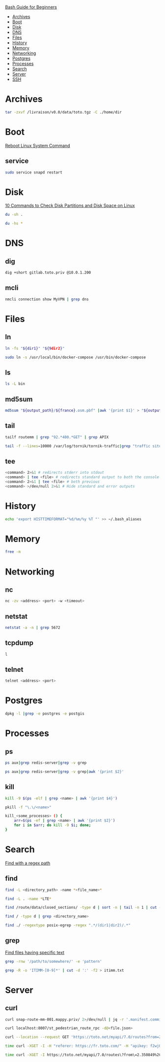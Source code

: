 [Bash Guide for Beginners](https://tldp.org/LDP/Bash-Beginners-Guide/html/Bash-Beginners-Guide.html)

- [Archives](#archives)
- [Boot](#boot)
- [Disk](#disk)
- [DNS](#dns)
- [Files](files)
- [History](#history)
- [Memory](#memory)
- [Networking](#networking)
- [Postgres](#postgres)
- [Processes](#processes)
- [Search](#search)
- [Server](#server)
- [SSH](#ssh)

# Archives

```bash
tar -zxvf /livraison/v0.0/data/toto.tgz -C ./home/dir
```

# Boot

[Reboot Linux System Command](https://www.cyberciti.biz/faq/howto-reboot-linux/)

## service

```bash
sudo service snapd restart
```

# Disk

[10 Commands to Check Disk Partitions and Disk Space on Linux](https://www.binarytides.com/linux-command-check-disk-partitions/)

```bash
du -sh .

du -hs *
```

# DNS

## dig

```bash
dig +short gitlab.toto.priv @10.0.1.200
```

## mcli

```bash
nmcli connection show MyVPN | grep dns
```

# Files

## ln

```bash
ln -fs "${dir1}" "${9dir2}"

sudo ln -s /usr/local/bin/docker-compose /usr/bin/docker-compose
```

## ls

```bash
ls -L bin
```

## md5sum

```bash
md5sum "${output_path}/${france}.osm.pbf" |awk '{print $1}' > "${output_path}/${france}.osm.pbf.md5"
```

## tail

```bash
tailf routemm | grep "92.*400.*GET" | grep APIX

tail -f --lines=10000 /var/log/tornik/tornik-traffic|grep "traffic situations in
```

## tee

```bash
<command> 2>&1 # redirects stderr into stdout 
<command> | tee <file> # redirects standard output to both the console and a file
<command> 2>&1 | tee <file> # both previous
<command> >/dev/null 2>&1 # Hide standard and error outputs
```

# History

```bash
echo 'export HISTTIMEFORMAT="%d/%m/%y %T "' >> ~/.bash_aliases
```

# Memory

```bash
free -m
```

# Networking

## nc

```bash
nc -zv <address> <port> -w <timeout>
```

## netstat
```bash
netstat -a -n | grep 5672 
```

## tcpdump

```bash
l
```

## telnet

```bash
telnet <address> <port>
```

# Postgres

```bash
dpkg -l |grep -e postgres -e postgis
```


# Processes

## ps

```bash
ps aux|grep redis-server|grep -v grep

ps aux|grep redis-server|grep -v grep|awk '{print $2}'
```

## kill

```bash
kill -9 $(ps -elf | grep <name> | awk '{print $4}')

pkill -f "\.\/<name>"

kill_<some_processes> () {
    arr=$(ps -ef | grep <name> | awk '{print $2}')
    for i in $arr; do kill -9 $i; done;
}
```

# Search

[Find with a regex path](https://www.linuxquestions.org/questions/)

## find
```bash
find -L <directory_path> -name *<file_name>*

find -L . -name *LTE*

find /route/data/closed_sections/ -type d | sort -n | tail -n 1 | cut -d '/' -f5  # last create directory

find / -type d | grep <directory_name>

find ./ -regextype posix-egrep -regex ".*/(dir1|dir2)/.*"
```

## grep

[Find files having specific text](https://stackoverflow.com/questions/16956810/how-to-find-all-files-containing-specific-text-string-on-linux)

```bash
grep -rnw '/path/to/somewhere/' -e 'pattern'

grep -R -o 'ITIMM-[0-9]*' | cut -d ':' -f2 > itimm.txt
```

# Server

## curl

```bash
curl snap-route-mm-001.mappy.priv/ 2>/dev/null | jq -r '.manifest.commit' 

curl localhost:8007/st_pedestrian_route_rpc -d@<file.json>

curl --location --request GET 'https://toto.net/myapi/7.0/routes?from=2.581988,48.880588&to=2.2491160684509803,48.81781779236697&clientid=titi&lang=fr_FR&departure=true&qid=idSameRequest&providers=tc' --header 'apikey: xIfzQzDcpozke'

time curl -XGET -I -H "referer: https://fr.toto.com/" -H "apikey: f2wjQp1eFdTe26Y" https://api.toto.net/myapi/7.0/routes\?from\=2.350849%2C48.856895\&to\=1.476738%2C49.398658\&lang\=fr_FR\&providers\=car

time curl -XGET -I https://toto.net/myapi/7.0/routes\?from\=2.350849%2C48.856895\&to\=1.476738%2C49.398658\&lang\=fr_FR\&providers\=car
```
